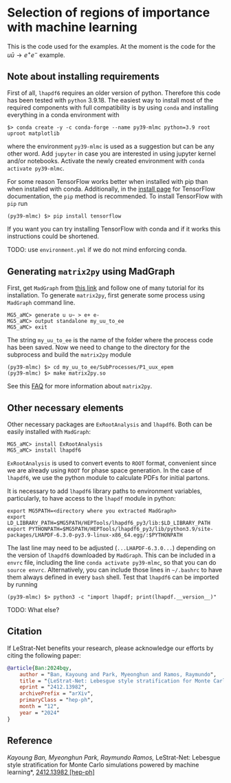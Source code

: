 # Selection of regions of importance with machine learning

This is the code used for the examples.
At the moment is the code for the $u\bar{u} \to e^+ e^-$ example.


## Note about installing requirements

First of all, `lhapdf6` requires an older version of python.
Therefore this code has been tested with `python` 3.9.18.
The easiest way to install most of the required components with full compatibility
is by using `conda` and installing everything in a conda environment with

	$> conda create -y -c conda-forge --name py39-mlmc python=3.9 root uproot matplotlib

where the environment `py39-mlmc` is used as a suggestion but can be any other word.
Add `jupyter` in case you are interested in using jupyter kernel and/or notebooks.
Activate the newly created environment with `conda activate py39-mlmc`.

For some reason TensorFlow works better when installed with pip than when installed with conda.
Additionally, in the [install page](https://www.tensorflow.org/install) for
TensorFlow documentation, the `pip` method is recommended.
To install TensorFlow with `pip` run

	(py39-mlmc) $> pip install tensorflow

If you want you can try installing TensorFlow with conda and if it works this
instructions could be shortened.

TODO: use `environment.yml` if we do not mind enforcing conda.


## Generating `matrix2py` using MadGraph

First, get `MadGraph` from [this link](https://launchpad.net/mg5amcnlo) and
follow one of many tutorial for its installation.
To generate `matrix2py`, first generate some process using `MadGraph` command
line.

	MG5_aMC> generate u u~ > e+ e-
	MG5_aMC> output standalone my_uu_to_ee
	MG5_aMC> exit

The string `my_uu_to_ee` is the name of the folder where the process code has been saved.
Now we need to change to the directory for the subprocess and build the `matrix2py` module

	(py39-mlmc) $> cd my_uu_to_ee/SubProcesses/P1_uux_epem
	(py39-mlmc) $> make matrix2py.so

See this [FAQ](https://cp3.irmp.ucl.ac.be/projects/madgraph/wiki/FAQ-General-4) for more information about `matrix2py`.


## Other necessary elements

Other necessary packages are `ExRootAnalysis` and `lhapdf6`.
Both can be easily installed with `MadGraph`:

	MG5_aMC> install ExRootAnalysis
	MG5_aMC> install lhapdf6

`ExRootAnalysis` is used to convert events to `ROOT` format,
convenient since we are already using `ROOT` for phase space generation.
In the case of `lhapdf6`, we use the python module to calculate
PDFs for initial partons.

It is necessary to add `lhapdf6` library paths to environment variables,
particularly, to have access to the `lhapdf` module in python:

	export MG5PATH=<directory where you extracted MadGraph>
	export LD_LIBRARY_PATH=$MG5PATH/HEPTools/lhapdf6_py3/lib:$LD_LIBRARY_PATH
	export PYTHONPATH=$MG5PATH/HEPTools/lhapdf6_py3/lib/python3.9/site-packages/LHAPDF-6.3.0-py3.9-linux-x86_64.egg/:$PYTHONPATH

The last line may need to be adjusted (`...LHAPDF-6.3.0...`) depending on the version of `lhapdf6` downloaded by `MadGraph`.
This can be included in a `envrc` file, including the line `conda activate py39-mlmc`, so that you can do `source envrc`.
Alternatively, you can include those lines in `~/.bashrc` to have them always defined in every `bash` shell.
Test that `lhapdf6` can be imported by running

	(py39-mlmc) $> python3 -c "import lhapdf; print(lhapdf.__version__)"

TODO: What else?


## Citation

If LeStrat-Net benefits your research, please acknowledge our efforts by citing the following paper:

```bibtex
@article{Ban:2024bqy,
    author = "Ban, Kayoung and Park, Myeonghun and Ramos, Raymundo",
    title = "{LeStrat-Net: Lebesgue style stratification for Monte Carlo simulations powered by machine learning}",
    eprint = "2412.13982",
    archivePrefix = "arXiv",
    primaryClass = "hep-ph",
    month = "12",
    year = "2024"
}
```

## Reference

_Kayoung Ban, Myeonghun Park, Raymundo Ramos,_ LeStrat-Net: Lebesgue style stratification for Monte Carlo simulations powered by machine learning*, [2412.13982 [hep-ph]](https://arxiv.org/pdf/2412.13982)

